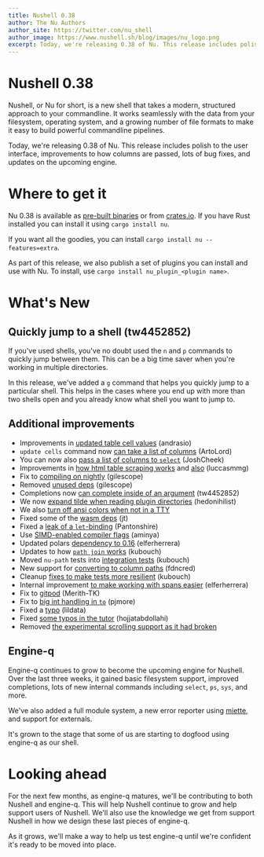 ```yaml
---
title: Nushell 0.38
author: The Nu Authors
author_site: https://twitter.com/nu_shell
author_image: https://www.nushell.sh/blog/images/nu_logo.png
excerpt: Today, we're releasing 0.38 of Nu. This release includes polish to the user interface, improvements to how columns are passed, lots of bug fixes, and updates on the upcoming engine.
---
```


# Nushell 0.38

Nushell, or Nu for short, is a new shell that takes a modern, structured approach to your commandline. It works seamlessly with the data from your filesystem, operating system, and a growing number of file formats to make it easy to build powerful commandline pipelines.

Today, we're releasing 0.38 of Nu. This release includes polish to the user interface, improvements to how columns are passed, lots of bug fixes, and updates on the upcoming engine.

<!-- more -->

# Where to get it

Nu 0.38 is available as [pre-built binaries](https://github.com/nushell/nushell/releases/tag/0.38.0) or from [crates.io](https://crates.io/crates/nu). If you have Rust installed you can install it using `cargo install nu`.

If you want all the goodies, you can install `cargo install nu --features=extra`.

As part of this release, we also publish a set of plugins you can install and use with Nu. To install, use `cargo install nu_plugin_<plugin name>`.

# What's New

## Quickly jump to a shell (tw4452852)

If you've used shells, you've no doubt used the `n` and `p` commands to quickly jump between them. This can be a big time saver when you're working in multiple directories.

In this release, we've added a `g` command that helps you quickly jump to a particular shell. This helps in the cases where you end up with more than two shells open and you already know what shell you want to jump to.

## Additional improvements

* Improvements in [updated table cell values](https://github.com/nushell/nushell/pull/4027) (andrasio)
* `update cells` command now [can take a list of columns](https://github.com/nushell/nushell/pull/4039) (ArtoLord)
* You can now also [pass a list of columns to `select`](https://github.com/nushell/nushell/pull/4062) (JoshCheek)
* Improvements in [how html table scraping works](https://github.com/nushell/nushell/pull/4036) and [also](https://github.com/nushell/nushell/pull/4043) (luccasmmg)
* Fix to [compiling on nightly](https://github.com/nushell/nushell/pull/4037) (gilescope)
* Removed [unused deps](https://github.com/nushell/nushell/pull/4038) (gilescope)
* Completions now [can complete inside of an argument](https://github.com/nushell/nushell/pull/4023) (tw4452852)
* We now [expand tilde when reading plugin directories](https://github.com/nushell/nushell/pull/4052) (hedonihilist)
* We also [turn off ansi colors when not in a TTY](https://github.com/nushell/nushell/pull/4058)
* Fixed some of the [wasm deps](https://github.com/nushell/nushell/pull/4061) (jt)
* Fixed a [leak of a `let`-binding](https://github.com/nushell/nushell/pull/4022) (Pantonshire)
* Use [SIMD-enabled compiler flags](https://github.com/nushell/nushell/pull/4021) (aminya)
* Updated polars [dependency to 0.16](https://github.com/nushell/nushell/pull/4013) (elferherrera) 
* Updates to how [`path join` works](https://github.com/nushell/nushell/pull/4008) (kubouch)
* Moved `nu-path` tests into [integration tests](https://github.com/nushell/nushell/pull/4015) (kubouch)
* New support for [converting to column paths](https://github.com/nushell/nushell/pull/4048) (fdncred)
* Cleanup [fixes to make tests more resilient](https://github.com/nushell/nushell/pull/4029) (kubouch)
* Internal improvement [to make working with spans easier](https://github.com/nushell/nushell/pull/4031) (elferherrera)
* Fix to [gitpod](https://github.com/nushell/nushell/pull/4033) (Merith-TK)
* Fix to [big int handling in `to`](https://github.com/nushell/nushell/pull/4034) (pjmore)
* Fixed a [typo](https://github.com/nushell/nushell/pull/4040) (lildata)
* Fixed [some typos in the tutor](https://github.com/nushell/nushell/pull/4051) (hojjatabdollahi)
* Removed [the experimental scrolling support as it had broken](https://github.com/nushell/nushell/pull/4063)

## Engine-q

Engine-q continues to grow to become the upcoming engine for Nushell. Over the last three weeks, it gained basic filesystem support, improved completions, lots of new internal commands including `select`, `ps`, `sys`, and more.

We've also added a full module system, a new error reporter using [miette](https://github.com/zkat/miette), and support for externals.

It's grown to the stage that some of us are starting to dogfood using engine-q as our shell.

# Looking ahead

For the next few months, as engine-q matures, we'll be contributing to both Nushell and engine-q. This will help Nushell continue to grow and help support users of Nushell. We'll also use the knowledge we get from support Nushell in how we design these last pieces of engine-q.

As it grows, we'll make a way to help us test engine-q until we're confident it's ready to be moved into place.
